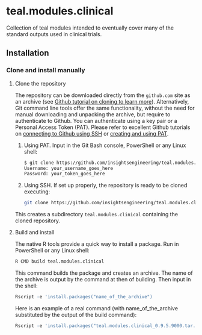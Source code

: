 # teal.modules.clinical

Collection of teal modules intended to eventually cover many of the standard outputs used in clinical trials.

## Installation

### Clone and install manually

1. Clone the repository

   The repository can be downloaded directly from the `github.com` site as an archive (see [Github tutorial on cloning to learn more](https://docs.github.com/en/github/creating-cloning-and-archiving-repositories/cloning-a-repository-from-github/cloning-a-repository)).
   Alternatively, Git command line tools offer the same functionality, without the need for manual downloading and unpacking the archive, but require to authenticate to Github.
   You can authenticate using a key pair or a Personal Access Token (PAT).
   Please refer to excellent Github tutorials on [connecting to Github using SSH](https://docs.github.com/en/github/authenticating-to-github) or [creating and using PAT](https://docs.github.com/en/github/authenticating-to-github/keeping-your-account-and-data-secure/creating-a-personal-access-token).

   1. Using PAT. Input in the Git Bash console, PowerShell or any Linux shell:

      ```bash
      $ git clone https://github.com/insightsengineering/teal.modules.clinical.git
      Username: your_username_goes_here
      Password: your_token_goes_here
      ```

   1. Using SSH. If set up properly, the repository is ready to be cloned executing:

       ```bash
       git clone https://github.com/insightsengineering/teal.modules.clinical.git
       ```
   This creates a subdirectory `teal.modules.clinical` containing the cloned repository.

2. Build and install

   The native R tools provide a quick way to install a package. Run in PowerShell or any Linux shell:
   ```R
   R CMD build teal.modules.clinical
   ```
   This command builds the package and creates an archive. The name of the archive is output by the command at then of building. Then input in the shell:
   ```R
   Rscript -e 'install.packages("name_of_the_archive")
   ```
   Here is an example of a real command (with name_of_the_archive substituted by the output of the build command):
   ```R
   Rscript -e 'install.packages("teal.modules.clinical_0.9.5.9000.tar.gz")'
   ```
